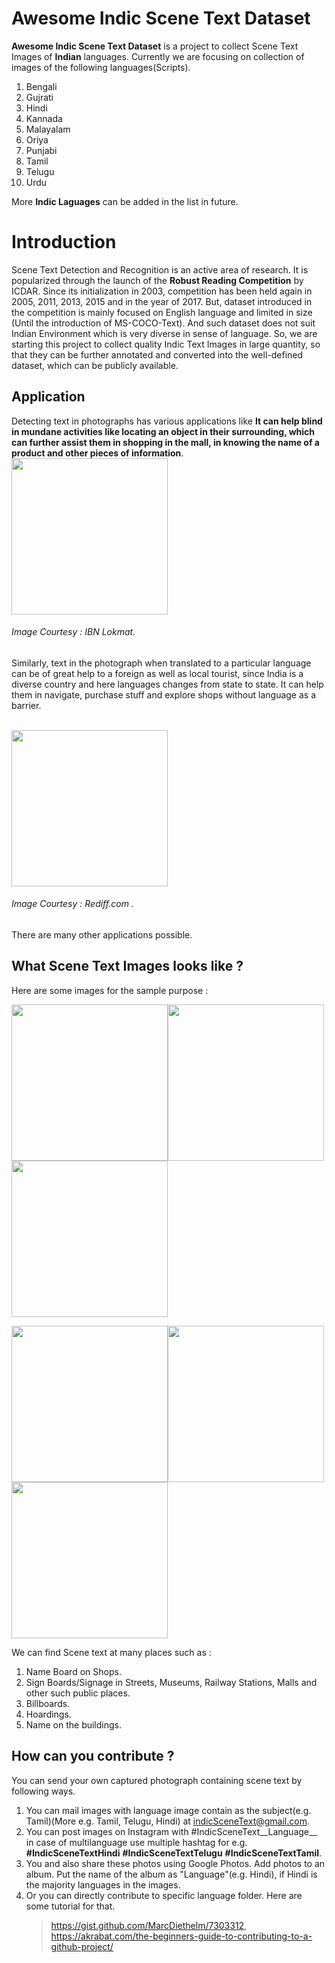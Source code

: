 #  Awesome Indic Scene Text Dataset

**Awesome Indic Scene Text Dataset** is a project to collect Scene Text Images of **Indian** languages. 
Currently we are focusing on collection of images of the following languages(Scripts). 
1. Bengali
2. Gujrati
3. Hindi
4. Kannada
5. Malayalam
6. Oriya
7. Punjabi
8. Tamil
9. Telugu
10. Urdu

More <b>Indic Laguages</b> can be added in the list in future.
 

# Introduction

Scene Text Detection and Recognition is an active area of research. It is popularized through the launch of the **Robust Reading Competition** by ICDAR. Since its initialization in 2003, competition has been held again in 2005, 2011, 2013, 2015 and in the year of 2017.
But, dataset introduced in the competition is mainly focused on English language and limited in size (Until the introduction of MS-COCO-Text).
And such dataset does not suit Indian Environment which is very diverse in sense of language. So, we are starting this project to collect quality Indic Text Images in large quantity, so that they can be further annotated and converted into the well-defined dataset, which can be publicly available.

## Application


Detecting text in photographs has various applications like **It can help blind in mundane activities like locating an object in their surrounding, which can further assist them in shopping in the mall, in knowing the name of a product and other pieces of information**. 
<br>
<img src="https://static.lokmat.news18.com/ibnlokmat/uploads/2016/12/BL10_OC_CORP_SMART_1783702f.jpg" width="250px">
###### Image Courtesy : IBN Lokmat.

Similarly, text in the photograph when translated to a particular language can be of great help to a foreign as well as local tourist, since India is a diverse country and here languages changes from state to state. It can help them in navigate, purchase stuff and explore shops without language as a barrier.

<br><img src="http://im.rediff.com/money/2014/jan/08tour.jpg" width="250px">
###### Image Courtesy : Rediff.com .

There are many other applications possible. 
## What Scene Text Images looks like ?
Here are some images for the sample purpose :

<img src="https://github.com/lifeisshubh/Awesome-Indic-Sene-Text-Dataset/raw/master/Sample/1.jpg" width="250px"><img src="https://github.com/lifeisshubh/Awesome-Indic-Sene-Text-Dataset/raw/master/Sample/2.jpg" width="250px"><img src="https://github.com/lifeisshubh/Awesome-Indic-Sene-Text-Dataset/raw/master/Sample/3.jpg" width="250px">

   <img src="https://github.com/lifeisshubh/Awesome-Indic-Sene-Text-Dataset/raw/master/Sample/4.jpg" width="250x"><img src="https://github.com/lifeisshubh/Awesome-Indic-Sene-Text-Dataset/raw/master/Sample/6.jpg" width="250px"><img src="https://github.com/lifeisshubh/Awesome-Indic-Sene-Text-Dataset/raw/master/Sample/5.jpg" width="250px"> 

We can find Scene text at many places such as :
1. Name Board on Shops.
2. Sign Boards/Signage in Streets, Museums, Railway Stations, Malls and other such public places.
3. Billboards.
4. Hoardings.
5. Name on the buildings. 
## How can you contribute ?
You can send your own captured photograph containing scene text by following ways.
1. You can mail images with language image contain as the subject(e.g. Tamil)(More e.g. Tamil, Telugu, Hindi) at indicSceneText@gmail.com.
2. You can post images on Instagram with #IndicSceneText__Language__ in case of multilanguage use multiple hashtag for e.g. **#IndicSceneTextHindi** **#IndicSceneTextTelugu** **#IndicSceneTextTamil**.
3. You and also share these photos using Google Photos.  Add photos to an album. Put the name of the album as "Language"(e.g. Hindi), if Hindi is the majority languages in the images. 
4. Or you can directly contribute to specific language folder. Here are some tutorial for that. 
	> https://gist.github.com/MarcDiethelm/7303312, 
	>https://akrabat.com/the-beginners-guide-to-contributing-to-a-github-project/


